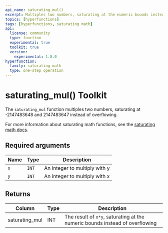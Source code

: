 ```yaml
---
api_name: saturating_mul()
excerpt: Multiples two numbers, saturating at the numeric bounds instead of overflowing
topics: [hyperfunctions]
tags: [hyperfunctions, saturating math]
api:
  license: community
  type: function
  experimental: true
  toolkit: true
  version:
    experimental: 1.8.0
hyperfunction:
  family: saturating math
  type: one-step operation
---
```


# saturating_mul()  <tag type="toolkit">Toolkit</tag><tag type="experimental-toolkit" content="Experimental" />

The `saturating_mul` function multiples two numbers, saturating at -2147483648 and 2147483647 instead of overflowing.

For more information about saturating math functions, see the
[saturating math docs][saturating-math-docs].

## Required arguments

|Name|Type|Description|
|-|-|-|
|`x`|`INT`| An integer to multiply with y |
|`y`|`INT`| An integer to multiply with x |

## Returns

|Column|Type|Description|
|-|-|-|
|saturating_mul |INT| The result of `x*y`, saturating at the numeric bounds instead of overflowing|

[saturating-math-docs]: /api/:currentVersion:/hyperfunctions/saturating_math/
